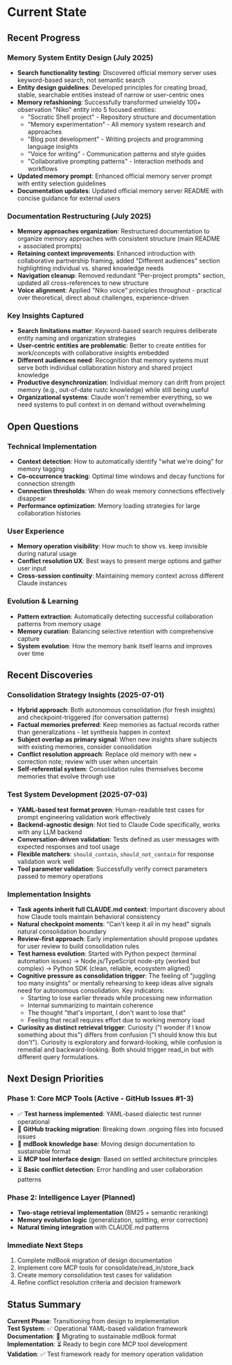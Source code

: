 # Current State

## Recent Progress

### Memory System Entity Design (July 2025)
- **Search functionality testing**: Discovered official memory server uses keyword-based search, not semantic search
- **Entity design guidelines**: Developed principles for creating broad, stable, searchable entities instead of narrow or user-centric ones
- **Memory refashioning**: Successfully transformed unwieldy 100+ observation "Niko" entity into 5 focused entities:
  - "Socratic Shell project" - Repository structure and documentation
  - "Memory experimentation" - All memory system research and approaches  
  - "Blog post development" - Writing projects and programming language insights
  - "Voice for writing" - Communication patterns and style guides
  - "Collaborative prompting patterns" - Interaction methods and workflows
- **Updated memory prompt**: Enhanced official memory server prompt with entity selection guidelines
- **Documentation updates**: Updated official memory server README with concise guidance for external users

### Documentation Restructuring (July 2025)
- **Memory approaches organization**: Restructured documentation to organize memory approaches with consistent structure (main README + associated prompts)
- **Retaining context improvements**: Enhanced introduction with collaborative partnership framing, added "Different audiences" section highlighting individual vs. shared knowledge needs
- **Navigation cleanup**: Removed redundant "Per-project prompts" section, updated all cross-references to new structure
- **Voice alignment**: Applied "Niko voice" principles throughout - practical over theoretical, direct about challenges, experience-driven

### Key Insights Captured
- **Search limitations matter**: Keyword-based search requires deliberate entity naming and organization strategies
- **User-centric entities are problematic**: Better to create entities for work/concepts with collaborative insights embedded
- **Different audiences need**: Recognition that memory systems must serve both individual collaboration history and shared project knowledge
- **Productive desynchronization**: Individual memory can drift from project memory (e.g., out-of-date rustc knowledge) while still being useful
- **Organizational systems**: Claude won't remember everything, so we need systems to pull context in on demand without overwhelming

## Open Questions

### Technical Implementation
- **Context detection**: How to automatically identify "what we're doing" for memory tagging
- **Co-occurrence tracking**: Optimal time windows and decay functions for connection strength
- **Connection thresholds**: When do weak memory connections effectively disappear
- **Performance optimization**: Memory loading strategies for large collaboration histories

### User Experience  
- **Memory operation visibility**: How much to show vs. keep invisible during natural usage
- **Conflict resolution UX**: Best ways to present merge options and gather user input
- **Cross-session continuity**: Maintaining memory context across different Claude instances

### Evolution & Learning
- **Pattern extraction**: Automatically detecting successful collaboration patterns from memory usage
- **Memory curation**: Balancing selective retention with comprehensive capture
- **System evolution**: How the memory bank itself learns and improves over time

## Recent Discoveries

### Consolidation Strategy Insights (2025-07-01)
- **Hybrid approach**: Both autonomous consolidation (for fresh insights) and checkpoint-triggered (for conversation patterns)
- **Factual memories preferred**: Keep memories as factual records rather than generalizations - let synthesis happen in context
- **Subject overlap as primary signal**: When new insights share subjects with existing memories, consider consolidation
- **Conflict resolution approach**: Replace old memory with new + correction note; review with user when uncertain
- **Self-referential system**: Consolidation rules themselves become memories that evolve through use

### Test System Development (2025-07-03)
- **YAML-based test format proven**: Human-readable test cases for prompt engineering validation work effectively
- **Backend-agnostic design**: Not tied to Claude Code specifically, works with any LLM backend
- **Conversation-driven validation**: Tests defined as user messages with expected responses and tool usage
- **Flexible matchers**: `should_contain`, `should_not_contain` for response validation work well
- **Tool parameter validation**: Successfully verify correct parameters passed to memory operations

### Implementation Insights
- **Task agents inherit full CLAUDE.md context**: Important discovery about how Claude tools maintain behavioral consistency
- **Natural checkpoint moments**: "Can't keep it all in my head" signals natural consolidation boundary
- **Review-first approach**: Early implementation should propose updates for user review to build consolidation rules
- **Test harness evolution**: Started with Python pexpect (terminal automation issues) → Node.js/TypeScript node-pty (worked but complex) → Python SDK (clean, reliable, ecosystem aligned)
- **Cognitive pressure as consolidation trigger**: The feeling of "juggling too many insights" or mentally rehearsing to keep ideas alive signals need for autonomous consolidation. Key indicators:
  - Starting to lose earlier threads while processing new information
  - Internal summarizing to maintain coherence
  - The thought "that's important, I don't want to lose that"
  - Feeling that recall requires effort due to working memory load
- **Curiosity as distinct retrieval trigger**: Curiosity ("I wonder if I know something about this") differs from confusion ("I should know this but don't"). Curiosity is exploratory and forward-looking, while confusion is remedial and backward-looking. Both should trigger read_in but with different query formulations.

## Next Design Priorities

### Phase 1: Core MCP Tools (Active - GitHub Issues #1-3)
- ✅ **Test harness implemented**: YAML-based dialectic test runner operational
- 🔄 **GitHub tracking migration**: Breaking down .ongoing files into focused issues
- 🔄 **mdBook knowledge base**: Moving design documentation to sustainable format
- ⏳ **MCP tool interface design**: Based on settled architecture principles
- ⏳ **Basic conflict detection**: Error handling and user collaboration patterns

### Phase 2: Intelligence Layer (Planned)
- **Two-stage retrieval implementation** (BM25 + semantic reranking)
- **Memory evolution logic** (generalization, splitting, error correction)
- **Natural timing integration** with CLAUDE.md patterns

### Immediate Next Steps
1. Complete mdBook migration of design documentation
2. Implement core MCP tools for consolidate/read_in/store_back
3. Create memory consolidation test cases for validation
4. Refine conflict resolution criteria and decision framework

## Status Summary

**Current Phase**: Transitioning from design to implementation  
**Test System**: ✅ Operational YAML-based validation framework  
**Documentation**: 🔄 Migrating to sustainable mdBook format  
**Implementation**: ⏳ Ready to begin core MCP tool development  
**Validation**: ✅ Test framework ready for memory operation validation